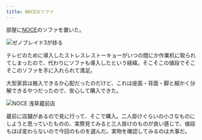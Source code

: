 ```yaml
---
title: NOCEのソファ
---
```

部屋に[NOCE](https://www.noce.co.jp/)のソファを置いた。

![](https://lh6.googleusercontent.com/HF2f_lKq7MuElVIK8-CcRw65l0C6XqZ0KhnLaRLBoxIYoXt7mzbB-BfIEQD2QlC3d0eRf15cA05oJxUeNX7YsjWHvSb9irTRThQBjbyDGpwqPr_mCb6xUhGwUt_P9TQfZvTQGm9Se_hXwccx2yjSBsnWxma22254V_TfG3v4R5jcWA-2ButmUYH6AA "ゼノブレイド3が捗る")

テレビのために導入したストレスレストーキョーがいつの間にか作業机に取られてしまったので、代わりにソファも導入したという経緯。そこそこの値段でそこそこのソファを手に入れられて満足。

大型家具は搬入できるか心配だったのだけど、これは座面・背面・脚と細かく分解できるやつだったので、安心して購入できた。

![](https://lh6.googleusercontent.com/vdrRYWvJip9LNU-o168N4Y8MRcpsLW286jKXCBqLl50jOQPG7gHhFfaHK91i5xDUXcsQ72Td90RvSS2Nap2pugnMDmKGio9KZfiRje7G2foar6ZxQ3Wis477zbPFuqCN5VjNH9nK_Ip-M6SIIYoZvz99z5RPwpxmuSOlHcoCpJyeO2Gnvwo7O5PxbA "NOCE 浅草蔵前店")

蔵前に店舗があるので見に行って、そこで購入。二人掛けぐらいの小さなものにしようと思っていたものの、実際見てみると三人掛けのものが良い感じで、値段もほぼ変わらないので今回のものを選んだ。実物を確認してみるのは大事だ。

